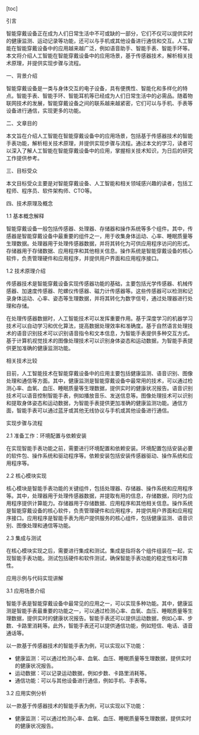 
[toc]                    
                
                
引言

智能穿戴设备正在成为人们日常生活中不可或缺的一部分，它们不仅可以提供实时的健康监测、运动记录等功能，还可以与手机或其他设备进行通信和交互。人工智能在智能穿戴设备中的应用越来越广泛，例如语音助手、智能手表、智能手环等。本文将介绍人工智能在智能穿戴设备中的应用场景，基于传感器技术，解析相关技术原理，并提供实现步骤与流程。

一、背景介绍

智能穿戴设备是一类与身体交互的电子设备，具有便携性、智能化和多样化的特点。智能手表、智能手环、智能耳机等已经成为人们日常生活中的必需品。随着物联网技术的发展，智能穿戴设备之间的联系越来越紧密，它们可以与手机、手表等设备进行通信，实现更多的功能。

二、文章目的

本文旨在介绍人工智能在智能穿戴设备中的应用场景，包括基于传感器技术的智能手表功能，解析相关技术原理，并提供实现步骤与流程。通过本文的学习，读者可以深入了解人工智能在智能穿戴设备中的应用，掌握相关技术知识，为日后的研究工作提供参考。

三、目标受众

本文目标受众主要是对智能穿戴设备、人工智能和相关领域感兴趣的读者，包括工程师、程序员、软件架构师、CTO等。

四、技术原理及概念

1.1 基本概念解释

智能穿戴设备一般包括传感器、处理器、存储器和操作系统等多个组件。其中，传感器是智能穿戴设备中最重要的组件之一，用于收集身体运动、心率、睡眠质量等生理数据。处理器用于处理传感器数据，并将其转化为可供应用程序访问的形式。存储器用于存储数据、应用程序和其他相关信息。操作系统是智能穿戴设备的核心软件，负责管理硬件和应用程序，并提供用户界面和应用程序接口。

1.2 技术原理介绍

传感器技术是智能穿戴设备实现传感器功能的基础，主要包括光学传感器、机械传感器、加速度传感器、陀螺仪传感器、磁力计传感器等。这些传感器可以检测和记录身体运动、心率、姿态等生理数据，并将其转化为数字信号，通过处理器进行处理和存储。

在处理传感器数据时，人工智能技术可以发挥重要作用。基于深度学习的机器学习技术可以自动学习和优化算法，提高数据处理效率和准确度。基于自然语言处理技术的语音识别技术可以识别语音指令和文本信息，为智能手表提供多种交互方式。基于计算机视觉技术的图像处理技术可以识别身体姿态和运动数据，为智能手表提供更加准确的健康监测功能。

相关技术比较

目前，人工智能技术在智能穿戴设备中的应用主要包括健康监测、语音识别、图像处理和通信等方面。其中，健康监测是智能穿戴设备中最常用的技术，可以通过检测心率、血氧、血压、睡眠质量等生理数据，提供实时的健康状况报告。语音识别技术可以语音控制智能手表，例如播放音乐、发送信息等。图像处理技术可以识别和提取身体姿态和运动数据，为智能手表提供更加准确的健康监测功能。通信方面，智能手表可以通过蓝牙或其他无线协议与手机或其他设备进行通信。

实现步骤与流程

2.1 准备工作：环境配置与依赖安装

在实现智能手表功能之前，需要进行环境配置和依赖安装。环境配置包括安装必要的软件包、操作系统和驱动程序等。依赖安装包括安装传感器驱动、操作系统和应用程序等。

2.2 核心模块实现

核心模块是智能手表功能的关键组件，包括处理器、存储器、操作系统和应用程序等。其中，处理器用于处理传感器数据，并提取有用的信息，存储数据，同时为应用程序提供计算能力。存储器用于存储数据、应用程序和其他相关信息。操作系统是智能穿戴设备的核心软件，负责管理硬件和应用程序，并提供用户界面和应用程序接口。应用程序是智能手表为用户提供服务的核心组件，包括健康监测、语音识别、图像处理和通信等功能。

2.3 集成与测试

在核心模块实现之后，需要进行集成和测试。集成是指将各个组件组装在一起，实现智能手表功能。测试包括硬件和软件测试，确保智能手表功能的稳定性和可靠性。

应用示例与代码实现讲解

3.1 应用场景介绍

智能手表是智能穿戴设备中最常见的应用之一，可以实现多种功能。其中，健康监测是智能手表最重要的功能之一，可以通过检测心率、血氧、血压、睡眠质量等生理数据，提供实时的健康状况报告。智能手表还可以提供运动数据，例如心率、步数、卡路里消耗等。此外，智能手表还可以提供通信功能，例如短信、电话、语音通话等。

以一款基于传感器技术的智能手表为例，可以实现以下功能：

- 健康监测：可以通过检测心率、血氧、血压、睡眠质量等生理数据，提供实时的健康状况报告。
- 运动数据：可以记录运动数据，例如步数、卡路里消耗等。
- 通信功能：可以与其他设备进行通信，例如手机、手表等。

3.2 应用实例分析

以一款基于传感器技术的智能手表为例，可以实现以下功能：

- 健康监测：可以通过检测心率、血氧、血压、睡眠质量等生理数据，提供实时的健康状况报告。

